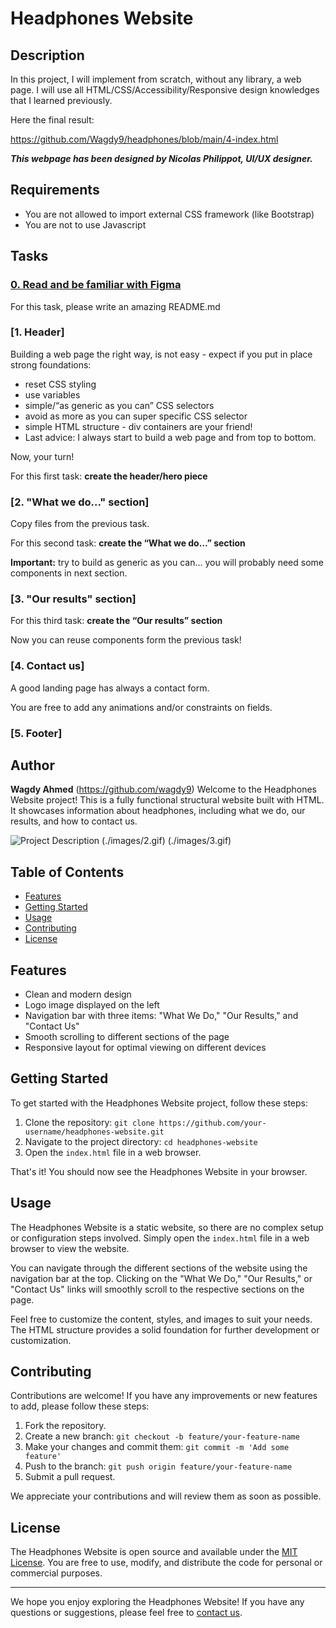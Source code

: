 # Headphones Website

## Description

In this project, I will implement from scratch, without any library, a web page. I will use all HTML/CSS/Accessibility/Responsive design knowledges that I learned previously.

Here the final result:

https://github.com/Wagdy9/headphones/blob/main/4-index.html

***This webpage has been designed by Nicolas Philippot, UI/UX designer.***

## Requirements

* You are not allowed to import external CSS framework (like Bootstrap)
* You are not to use Javascript

## Tasks

### [0. Read and be familiar with Figma](README.md)

For this task, please write an amazing README.md

### [1. Header]

Building a web page the right way, is not easy - expect if you put in place strong foundations:

* reset CSS styling
* use variables
* simple/“as generic as you can” CSS selectors
* avoid as more as you can super specific CSS selector
* simple HTML structure - div containers are your friend!
* Last advice: I always start to build a web page and from top to bottom.

Now, your turn!

For this first task: **create the header/hero piece**


### [2. "What we do..." section]

Copy files from the previous task.

For this second task: **create the “What we do…” section**

**Important:** try to build as generic as you can… you will probably need some components in next section.

### [3. "Our results" section]
For this third task: **create the “Our results” section**

Now you can reuse components form the previous task!

### [4. Contact us]

A good landing page has always a contact form.

You are free to add any animations and/or constraints on fields.

### [5. Footer]

## Author

**Wagdy Ahmed** (https://github.com/wagdy9)
Welcome to the Headphones Website project! This is a fully functional structural website built with HTML. It showcases information about headphones, including what we do, our results, and how to contact us.

![Project Description](./images/1.gif) (./images/2.gif) (./images/3.gif)


## Table of Contents

- [Features](#features)
- [Getting Started](#getting-started)
- [Usage](#usage)
- [Contributing](#contributing)
- [License](#license)

## Features

- Clean and modern design
- Logo image displayed on the left
- Navigation bar with three items: "What We Do," "Our Results," and "Contact Us"
- Smooth scrolling to different sections of the page
- Responsive layout for optimal viewing on different devices

## Getting Started

To get started with the Headphones Website project, follow these steps:

1. Clone the repository: `git clone https://github.com/your-username/headphones-website.git`
2. Navigate to the project directory: `cd headphones-website`
3. Open the `index.html` file in a web browser.

That's it! You should now see the Headphones Website in your browser.

## Usage

The Headphones Website is a static website, so there are no complex setup or configuration steps involved. Simply open the `index.html` file in a web browser to view the website.

You can navigate through the different sections of the website using the navigation bar at the top. Clicking on the "What We Do," "Our Results," or "Contact Us" links will smoothly scroll to the respective sections on the page.

Feel free to customize the content, styles, and images to suit your needs. The HTML structure provides a solid foundation for further development or customization.

## Contributing

Contributions are welcome! If you have any improvements or new features to add, please follow these steps:

1. Fork the repository.
2. Create a new branch: `git checkout -b feature/your-feature-name`
3. Make your changes and commit them: `git commit -m 'Add some feature'`
4. Push to the branch: `git push origin feature/your-feature-name`
5. Submit a pull request.

We appreciate your contributions and will review them as soon as possible.

## License

The Headphones Website is open source and available under the [MIT License](LICENSE). You are free to use, modify, and distribute the code for personal or commercial purposes.

---

We hope you enjoy exploring the Headphones Website! If you have any questions or suggestions, please feel free to [contact us](#contact-us).
 
